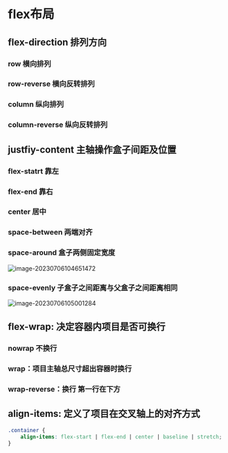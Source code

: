 # flex布局

## flex-direction 排列方向

### row 横向排列

### row-reverse 横向反转排列

### column 纵向排列

### column-reverse 纵向反转排列

## justfiy-content 主轴操作盒子间距及位置

### flex-statrt 靠左

### flex-end 靠右

### center 居中

### space-between 两端对齐

### space-around 盒子两侧固定宽度

![image-20230706104651472](https://olrando.oss-cn-chengdu.aliyuncs.com/img/image-20230706104651472.png)

### space-evenly 子盒子之间距离与父盒子之间距离相同

![image-20230706105001284](https://olrando.oss-cn-chengdu.aliyuncs.com/img/image-20230706105001284.png)

## **flex-wrap: 决定容器内项目是否可换行**

### nowrap 不换行

### wrap：项目主轴总尺寸超出容器时换行

### wrap-reverse：换行 第一行在下方

## **align-items: 定义了项目在交叉轴上的对齐方式**

```css
.container {
    align-items: flex-start | flex-end | center | baseline | stretch;
}
```



